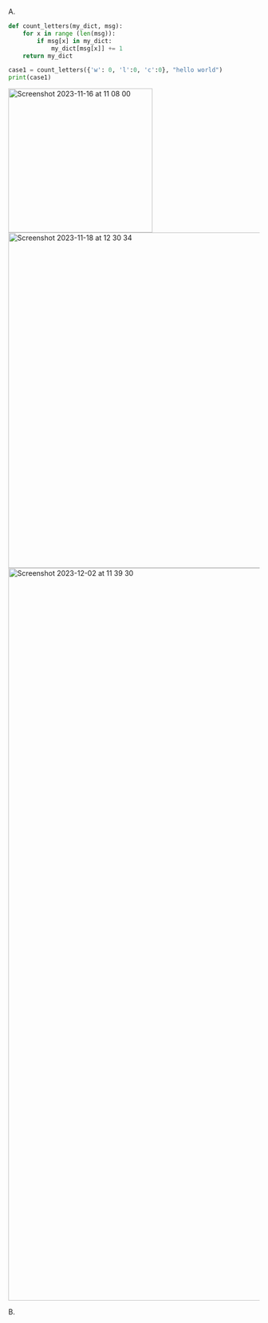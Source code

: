 A. 
```py
def count_letters(my_dict, msg):
    for x in range (len(msg)):
        if msg[x] in my_dict:
            my_dict[msg[x]] += 1
    return my_dict

case1 = count_letters({'w': 0, 'l':0, 'c':0}, "hello world")
print(case1)
```
<img width="289" alt="Screenshot 2023-11-16 at 11 08 00" src="https://github.com/NaomiRozenberg/unit2_repo/assets/142605919/ee954d4e-bb87-46e8-a0ac-e30214569410">
<img width="673" alt="Screenshot 2023-11-18 at 12 30 34" src="https://github.com/NaomiRozenberg/unit2_repo/assets/142605919/eed49e12-fa12-41e1-8a3f-1bc162448eca">
<img width="1470" alt="Screenshot 2023-12-02 at 11 39 30" src="https://github.com/NaomiRozenberg/unit2_repo/assets/142605919/405b9712-8b3b-4a11-b350-bc20e5e09396">

B. 

